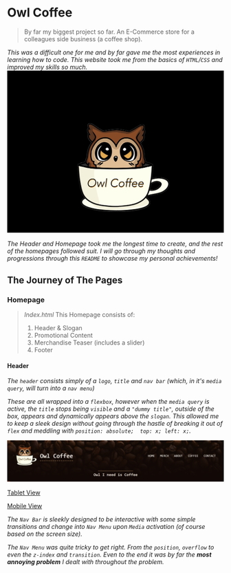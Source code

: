 # Owl Coffee
> By far my biggest project so far.
> An E-Commerce store for a colleagues side business (a coffee shop).
>
*This was a difficult one for me and by far gave me the most experiences in learning how to code. This website took me from the basics of `HTML`/`CSS` and improved my skills so much.*
![Coffee Logo; created by graphic designer, and my friend, JoeyMochii](/media/logo.jpg)

*The Header and Homepage took me the longest time to create, and the rest of the homepages followed suit. I will go through my thoughts and progressions through this `README` to showcase my personal achievements!*

## The Journey of The Pages

### Homepage
> *Index.html*
> This Homepage consists of:
>  1. Header & Slogan
>  2. Promotional Content
>  3. Merchandise Teaser (includes a slider)
>  4. Footer

#### Header
  *The `header` consists simply of a `logo`, `title` and `nav bar` (which, in it's `media query`, will turn into a `nav menu`)*
  
  *These are all wrapped into a `flexbox`, however when the `media query` is active, the `title` stops being `visible` and a `"dummy title"`, outside of the box, appears and dynamically appears above the `slogan`. This allowed me to keep a sleek design without going through the hastle of breaking it out of `flex` and meddling with `position: absolute;  top: x; left: x;`.*

  ![Image of the title, logo and nav bar; Desktop version.](/media/readme_media/header.png)
  
  [Tablet View](/media/readme_media/header_mobile.png)
  
  [Mobile View](/media/readme_media/header_tablet.png)

  
  *The `Nav Bar` is sleekly designed to be interactive with some simple transitions and change into `Nav Menu` upon `Media` activation (of course based on the screen size).*
  
  *The `Nav Menu` was quite tricky to get right. From the `position`, `overflow` to even the `z-index` and `transition`. Even to the end it was by far the **most annoying problem** I dealt with throughout the problem.*
